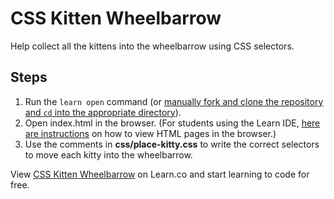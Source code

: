# CSS Kitten Wheelbarrow

Help collect all the kittens into the wheelbarrow using CSS selectors.

## Steps
1. Run the `learn open` command (or [manually fork and clone the repository and `cd` into the appropriate directory](http://help.learn.co/workflow-tips/github/how-to-manually-open-a-lab)).
2. Open index.html in the browser. (For students using the Learn IDE, [here are instructions](help.learn.co/the-learn-ide/common-ide-questions/viewing-html-pages-in-the-learn-ide) on how to view HTML pages in the browser.)
3. Use the comments in **css/place-kitty.css** to write the correct selectors to move each kitty into the wheelbarrow.

<p data-visibility='hidden'>View <a href='https://learn.co/lessons/css-kitten-wheelbarrow' title='CSS Kitten Wheelbarrow'>CSS Kitten Wheelbarrow</a> on Learn.co and start learning to code for free.</p>
